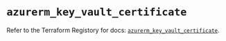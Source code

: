 # `azurerm_key_vault_certificate`

Refer to the Terraform Registory for docs: [`azurerm_key_vault_certificate`](https://registry.terraform.io/providers/hashicorp/azurerm/3.78.0/docs/resources/key_vault_certificate).
